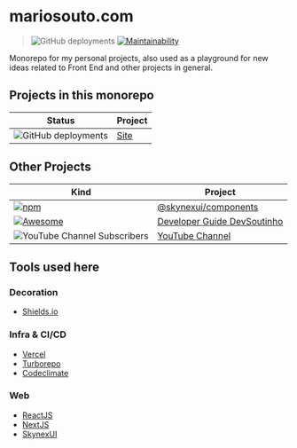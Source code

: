 # mariosouto.com

> ![GitHub deployments](https://img.shields.io/github/deployments/omariosouto/mariosouto.com/Production%20%E2%80%93%20mariosouto-com?label=vercel&logo=vercel&logoColor=white) [![Maintainability](https://api.codeclimate.com/v1/badges/c2d854cddeea8f212e0e/maintainability)](https://codeclimate.com/github/omariosouto/mariosouto.com/maintainability) 

Monorepo for my personal projects, also used as a playground for new ideas related to Front End and other projects in general.


## Projects in this monorepo
| Status | Project |
| --- | --- |
| ![GitHub deployments](https://img.shields.io/github/deployments/omariosouto/mariosouto.com/Production%20%E2%80%93%20mariosouto-com?label=vercel&logo=vercel&logoColor=white) | [Site](https://mariosouto.com/)  |

## Other Projects

| Kind | Project |
| --- | --- |
| [![npm](https://img.shields.io/npm/dw/@skynexui/components?color=orange&label=%40skynexui%2Fcomponents)](https://skynexui.dev) | [@skynexui/components](https://skynexui.dev) |
| [![Awesome](https://cdn.rawgit.com/sindresorhus/awesome/d7305f38d29fed78fa85652e3a63e154dd8e8829/media/badge.svg)](https://github.com/sindresorhus/awesome) | [Developer Guide DevSoutinho](https://github.com/omariosouto/awesome-dev-guide-devsoutinho) |
| ![YouTube Channel Subscribers](https://img.shields.io/youtube/channel/subscribers/UCzR2u5RWXWjUh7CwLSvbitA?style=social) | [YouTube Channel](https://youtube.com/c/DevSoutinho) |

## Tools used here

### Decoration
- [Shields.io](https://shields.io)

### Infra & CI/CD
- [Vercel](http://vercel.com/home)
- [Turborepo](https://turborepo.org)
- [Codeclimate](https://codeclimate.com/github/omariosouto/mariosouto.com)

### Web
- [ReactJS](https://pt-br.reactjs.org)
- [NextJS](https://nextjs.org)
- [SkynexUI](https://skynexui.dev)
